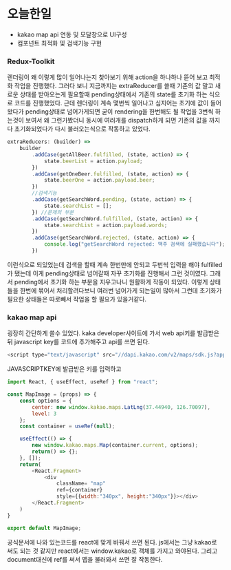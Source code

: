 # 오늘한일
- kakao map api 연동 및 모달창으로 UI구성
- 컴포넌트 최적화 및 검색기능 구현

### Redux-Toolkit
렌더링이 왜 이렇게 많이 일어나는지 찾아보기 위해 action을 하나하나 뜯어 보고 최적화 작업을 진행했다.
그러다 보니 지금까지는 extraReducer를 쓸때 기존의 값 말고 새로운 상태를 받아오는게 필요할때 pending상태에서 기존의 state를 초기화 하는 식으로 코드를 진행했었다.
근데 렌더링이 계속 몇번씩 일어나고 심지어는 초기에 값이 들어왔다가 pending상태로 넘어가게되면 굳이 rendering을 한번해도 될 작업을 3번씩 하는것이 보여서
왜 그런가봤더니 동시에 여러개를 dispatch하게 되면 기존의 값을 까지 다 초기화되었다가 다시 불러오는식으로 작동하고 있었다.
~~~javascript
extraReducers: (builder) =>
    builder
        .addCase(getAllBeer.fulfilled, (state, action) => {
            state.beerList = action.payload;
        })
        .addCase(getOneBeer.fulfilled, (state, action) => {
            state.beerOne = action.payload.beer;
        })
        //검색기능
        .addCase(getSearchWord.pending, (state, action) => {
            state.searchList = [];
        }) //문제의 부분
        .addCase(getSearchWord.fulfilled, (state, action) => {
            state.searchList = action.payload.words;
        })
        .addCase(getSearchWord.rejected, (state, action) => {
            console.log("getSearchWord rejected: 맥주 검색에 실패했습니다");
        })
~~~
이런식으로 되있었는데 검색을 할때 계속 한번만에 안되고 두번씩 입력을 해야 fulfilled가 됐는데 이게 pending상태로 넘어갈때 자꾸 초기화를 진행해서 그런 것이였다.
그래서 pending에서 초기화 하는 부분을 지우고나니 원활하게 작동이 되었다. 이렇게 상태들을 한번에 묶어서 처리할려다보니 여러번 넘어가게 되는일이 많아서 그런데 
초기화가 필요한 상태들은 따로빼서 작업을 할 필요가 있을거같다.

### kakao map api
굉장히 간단하게 쓸수 있었다.
kaka developer사이트에 가서 web api키를 발급받은뒤 javascript key를 코드에 추가해주고 api를 쓰면 된다.
~~~javascript
<script type="text/javascript" src="//dapi.kakao.com/v2/maps/sdk.js?appkey=JAVASCRIPTKEY"></script>
~~~
JAVASCRIPTKEY에 발급받은 키를 입력하고
~~~javascript
import React, { useEffect, useRef } from "react";

const MapImage = (props) => {
    const options = {
        center: new window.kakao.maps.LatLng(37.44940, 126.70097),
        level: 3
    };
    const container = useRef(null);

    useEffect(() => {
        new window.kakao.maps.Map(container.current, options);
        return() => {};
    }, []);
    return(
        <React.Fragment>
            <div 
                className= "map"
                ref={container}
                style={{width:"340px", height:"340px"}}></div>
        </React.Fragment>
    )
}

export default MapImage;
~~~
공식문서에 나와 있는코드를 react에 맞게 바꿔서 쓰면 된다. js에서는 그냥 kakao로 써도 되는 것 같지만 react에서는 window.kakao로 객체를 가지고 와야된다.
그리고 document대신에 ref를 써서 맵을 불러와서 쓰면 잘 작동한다.



